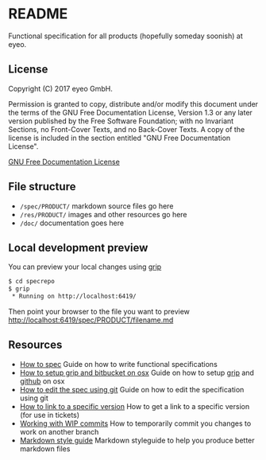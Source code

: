 # README

Functional specification for all products (hopefully someday soonish) at eyeo.

## License

Copyright (C)  2017  eyeo GmbH.

Permission is granted to copy, distribute and/or modify this document
under the terms of the GNU Free Documentation License, Version 1.3
or any later version published by the Free Software Foundation;
with no Invariant Sections, no Front-Cover Texts, and no Back-Cover Texts.
A copy of the license is included in the section entitled "GNU
Free Documentation License".

[GNU Free Documentation License](/COPYING)

## File structure

- `/spec/PRODUCT/` markdown source files go here
- `/res/PRODUCT/` images and other resources go here
- `/doc/` documentation goes here

## Local development preview

You can preview your local changes using [grip](https://github.com/joeyespo/grip)

```bash
$ cd specrepo
$ grip
 * Running on http://localhost:6419/
```

Then point your browser to the file you want to preview <http://localhost:6419/spec/PRODUCT/filename.md>

## Resources

- [How to spec](/doc/how-to-spec.md) Guide on how to write functional specifications
- [How to setup grip and bitbucket on osx](/doc/grip-bitbucket-osx.md) Guide on how to setup [grip](https://github.com/joeyespo/grip) and [github](https://github.com) on osx
- [How to edit the spec using git](/doc/git-basics.md) Guide on how to edit the specification using git
- [How to link to a specific version](/doc/git-basics.md#markdown-header-how-to-link-to-a-specific-version) How to get a link to a specific version (for use in tickets)
- [Working with WIP commits](/doc/git-basics.md#markdown-header-working-with-wip-commits) How to temporarily commit you changes to work on another branch
- [Markdown style guide](http://www.cirosantilli.com/markdown-style-guide/)
  Markdown styleguide to help you produce better markdown files


